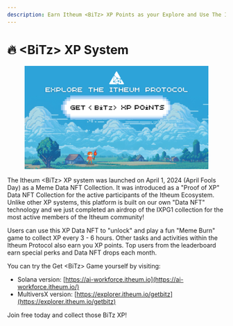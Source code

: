 ```yaml
---
description: Earn Itheum <BiTz> XP Points as your Explore and Use The Itheum Protocol.
---
```


# 🔥 \<BiTz> XP System

<figure><img src="../../.gitbook/assets/image (142).png" alt=""><figcaption></figcaption></figure>

The Itheum \<BiTz> XP system was launched on April 1, 2024 (April Fools Day) as a Meme Data NFT Collection. It was introduced as a "Proof of XP" Data NFT Collection for the active participants of the Itheum Ecosystem. Unlike other XP systems, this platform is built on our own "Data NFT" technology and we just completed an airdrop of the IXPG1 collection for the most active members of the Itheum community!

Users can use this XP Data NFT to "unlock" and play a fun "Meme Burn" game to collect XP every 3 - 6 hours. Other tasks and activities within the Itheum Protocol also earn you XP points. Top users from the leaderboard earn special perks and Data NFT drops each month.

You can try the Get \<BiTz> Game yourself by visiting:

* Solana version: [https://ai-workforce.itheum.io](https://ai-workforce.itheum.io/)
* MultiversX version: [https://explorer.itheum.io/getbitz](https://explorer.itheum.io/getbitz)

Join free today and collect those BiTz XP!

